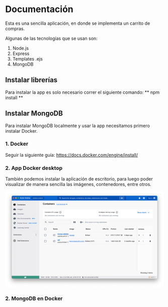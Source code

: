 # Documentación

Esta es una sencilla aplicación, en donde se implementa un carrito de compras.

Algunas de las tecnologías que se usan son:

1. Node.js
2. Express
3. Templates .ejs
4. MongoDB

## Instalar librerías

Para instalar la app es solo necesario correr el siguiente comando:
** npm install **

## Instalar MongoDB

Para instalar MongoDB localmente y usar la app necesitamos primero instalar Docker.

### 1. Docker

Seguir la siguiente guía:
<https://docs.docker.com/engine/install/>

### 2. App Docker desktop

También podemos instalar la aplicación de escritorio, para luego poder visualizar de manera sencilla
las imágenes, contenedores, entre otros.

![Aplicación Docker](./assets/Docker_app.png)

### 2. MongoDB en Docker
